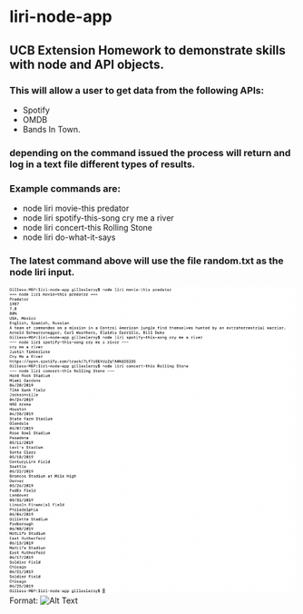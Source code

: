 # liri-node-app
## UCB Extension Homework to demonstrate skills with node and API objects.
### This will allow a user to get data from the following APIs:
* Spotify
* OMDB
* Bands In Town.
### depending on the command issued the process will return and log in a text file different types of results.
### Example commands are:
* node liri movie-this predator
* node liri spotify-this-song cry me a river
* node liri concert-this Rolling Stone
* node liri do-what-it-says
### The latest command above will use the file random.txt as the node liri input.
![GitHub Logo](./ScreenShot_1.png)
Format: ![Alt Text](url)

